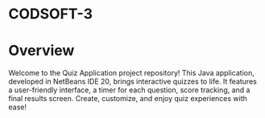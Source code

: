 # CODSOFT-3
# Overview
Welcome to the Quiz Application project repository! This Java application, developed in NetBeans IDE 20, brings interactive quizzes to life. It features a user-friendly interface, a timer for each question, score tracking, and a final results screen. Create, customize, and enjoy quiz experiences with ease!

